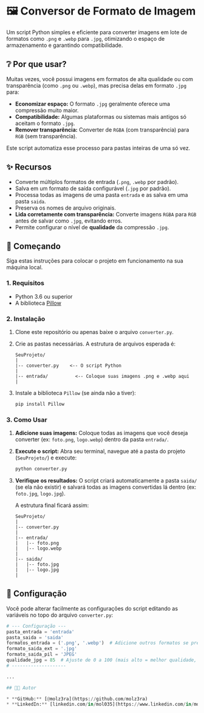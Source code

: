 # 🖼️ Conversor de Formato de Imagem

Um script Python simples e eficiente para converter imagens em lote de formatos como `.png` e `.webp` para `.jpg`, otimizando o espaço de armazenamento e garantindo compatibilidade.

## ❔ Por que usar?

Muitas vezes, você possui imagens em formatos de alta qualidade ou com transparência (como `.png` ou `.webp`), mas precisa delas em formato `.jpg` para:
* **Economizar espaço:** O formato `.jpg` geralmente oferece uma compressão muito maior.
* **Compatibilidade:** Algumas plataformas ou sistemas mais antigos só aceitam o formato `.jpg`.
* **Remover transparência:** Converter de `RGBA` (com transparência) para `RGB` (sem transparência).

Este script automatiza esse processo para pastas inteiras de uma só vez.

## ✨ Recursos

* Converte múltiplos formatos de entrada (`.png`, `.webp` por padrão).
* Salva em um formato de saída configurável (`.jpg` por padrão).
* Processa todas as imagens de uma pasta `entrada` e as salva em uma pasta `saida`.
* Preserva os nomes de arquivo originais.
* **Lida corretamente com transparência:** Converte imagens `RGBA` para `RGB` antes de salvar como `.jpg`, evitando erros.
* Permite configurar o nível de **qualidade** da compressão `.jpg`.

## 🚀 Começando

Siga estas instruções para colocar o projeto em funcionamento na sua máquina local.

### 1. Requisitos

* Python 3.6 ou superior
* A biblioteca [Pillow](https://python-pillow.org/)

### 2. Instalação

1.  Clone este repositório ou apenas baixe o arquivo `converter.py`.
2.  Crie as pastas necessárias. A estrutura de arquivos esperada é:

    ```
    SeuProjeto/
    |
    |-- converter.py    <-- O script Python
    |
    |-- entrada/          <-- Coloque suas imagens .png e .webp aqui
    |
    ```

3.  Instale a biblioteca `Pillow` (se ainda não a tiver):

    ```bash
    pip install Pillow
    ```

### 3. Como Usar

1.  **Adicione suas imagens:** Coloque todas as imagens que você deseja converter (ex: `foto.png`, `logo.webp`) dentro da pasta `entrada/`.
2.  **Execute o script:** Abra seu terminal, navegue até a pasta do projeto (`SeuProjeto/`) e execute:

    ```bash
    python converter.py
    ```
3.  **Verifique os resultados:** O script criará automaticamente a pasta `saida/` (se ela não existir) e salvará todas as imagens convertidas lá dentro (ex: `foto.jpg`, `logo.jpg`).

    A estrutura final ficará assim:
    ```
    SeuProjeto/
    |
    |-- converter.py
    |
    |-- entrada/
    |   |-- foto.png
    |   |-- logo.webp
    |
    |-- saida/
    |   |-- foto.jpg
    |   |-- logo.jpg
    |
    ```

## 🔧 Configuração

Você pode alterar facilmente as configurações do script editando as variáveis no topo do arquivo `converter.py`:

```python
# --- Configuração ---
pasta_entrada = 'entrada'
pasta_saida = 'saida'
formatos_entrada = ('.png', '.webp')  # Adicione outros formatos se precisar
formato_saida_ext = '.jpg'
formato_saida_pil = 'JPEG'
qualidade_jpg = 85  # Ajuste de 0 a 100 (mais alto = melhor qualidade, maior tamanho)
# --------------------

...

## 🧑‍💻 Autor

* **GitHub:** [@molz3ra](https://github.com/molz3ra)
* **LinkedIn:** [linkedin.com/in/mol035](https://www.linkedin.com/in/mol035)
